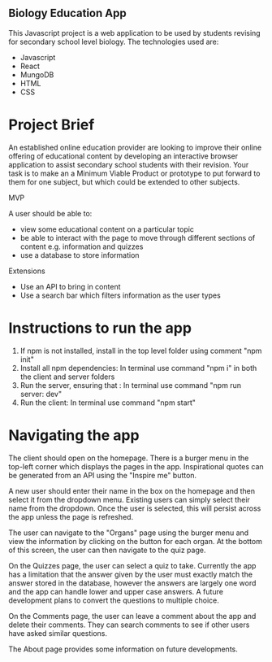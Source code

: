 ## Biology Education App

This Javascript project is a web application to be used by students revising for secondary school level biology. The technologies used are:

- Javascript
- React
- MungoDB
- HTML
- CSS

# Project Brief
An established online education provider are looking to improve their online offering of educational content by developing an interactive browser application to assist secondary school students with their revision. Your task is to make an a Minimum Viable Product or prototype to put forward to them for one subject, but which could be extended to other subjects.

MVP

A user should be able to:
- view some educational content on a particular topic
- be able to interact with the page to move through different sections of content e.g. information and quizzes
- use a database to store information

Extensions

- Use an API to bring in content
- Use a search bar which filters information as the user types

# Instructions to run the app
1. If npm is not installed, install in the top level folder using comment "npm init" 
2. Install all npm dependencies:
    In terminal use command "npm i" in both the client and server folders
3. Run the server, ensuring that :
    In terminal use command "npm run server: dev"
4. Run the client:
    In terminal use command "npm start" 

# Navigating the app
The client should open on the homepage. There is a burger menu in the top-left corner which displays the pages in the app. Inspirational quotes can be generated from an API using the "Inspire me" button.  

A new user should enter their name in the box on the homepage and then select it from the dropdown menu. Existing users can simply select their name from the dropdown. Once the user is selected, this will persist across the app unless the page is refreshed.  

The user can navigate to the "Organs" page using the burger menu and view the information by clicking on the button for each organ. At the bottom of this screen, the user can then navigate to the quiz page.  

On the Quizzes page, the user can select a quiz to take. Currently the app has a limitation that the answer given by the user must exactly match the answer stored in the database, however the answers are largely one word and the app can handle lower and upper case answers. A future development plans to convert the questions to multiple choice.  

On the Comments page, the user can leave a comment about the app and delete their comments. They can search comments to see if other users have asked similar questions.  

The About page provides some information on future developments.
